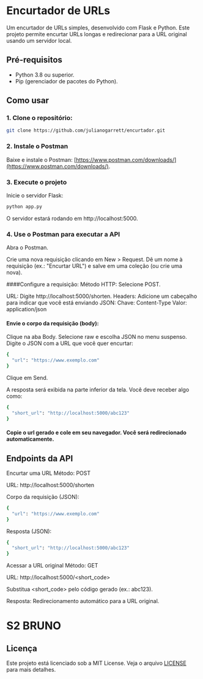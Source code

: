 # Encurtador de URLs

Um encurtador de URLs simples, desenvolvido com Flask e Python. 
Este projeto permite encurtar URLs longas e redirecionar para a URL original usando um servidor local.

## Pré-requisitos

- Python 3.8 ou superior.
- Pip (gerenciador de pacotes do Python).

## Como usar

### 1. Clone o repositório:

   ```bash
   git clone https://github.com/julianogarrett/encurtador.git
   ```
### 2. Instale o Postman
Baixe e instale o Postman: [https://www.postman.com/downloads/](https://www.postman.com/downloads/).

### 3. Execute o projeto
Inicie o servidor Flask:
```bash
python app.py
```
O servidor estará rodando em http://localhost:5000.

### 4. Use o Postman para executar a API
Abra o Postman.

Crie uma nova requisição clicando em New > Request.
Dê um nome à requisição (ex.: "Encurtar URL") e salve em uma coleção (ou crie uma nova).

####Configure a requisição:
Método HTTP: Selecione POST.

URL: Digite http://localhost:5000/shorten.
Headers: Adicione um cabeçalho para indicar que você está enviando JSON:
Chave: Content-Type
Valor: application/json

#### Envie o corpo da requisição (body):
Clique na aba Body.
Selecione raw e escolha JSON no menu suspenso.
Digite o JSON com a URL que você quer encurtar:

```bash
{
  "url": "https://www.exemplo.com"
}
```
Clique em Send.

A resposta será exibida na parte inferior da tela. Você deve receber algo como:
```bash
{
  "short_url": "http://localhost:5000/abc123"
}
```
#### Copie o url gerado e cole em seu navegador. Você será redirecionado automaticamente.

## Endpoints da API

Encurtar uma URL
Método: POST

URL: http://localhost:5000/shorten

Corpo da requisição (JSON):
```bash
{
  "url": "https://www.exemplo.com"
}
```

Resposta (JSON):
```bash
{
  "short_url": "http://localhost:5000/abc123"
}
```
Acessar a URL original
Método: GET

URL: http://localhost:5000/<short_code>

Substitua <short_code> pelo código gerado (ex.: abc123).

Resposta: Redirecionamento automático para a URL original.

# S2 BRUNO

## Licença

Este projeto está licenciado sob a MIT License. Veja o arquivo [LICENSE](LICENSE) para mais detalhes.
